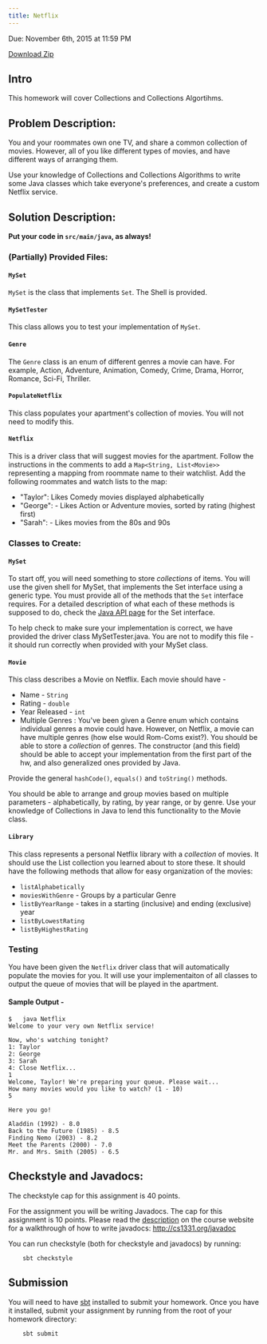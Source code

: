 ```yaml
---
title: Netflix
---
```

Due: November 6th, 2015 at 11:59 PM

[Download Zip](https://github.gatech.edu/cs1331-fall2015/hw-netflix/archive/master.zip)

## Intro
This homework will cover Collections and Collections Algortihms.

## Problem Description:

You and your roommates own one TV, and share a common collection of movies. However, all of you like different types of movies, and have different ways of arranging them.

Use your knowledge of Collections and Collections Algorithms to write some Java classes which take everyone's preferences, and create a custom Netflix service.

## Solution Description:
**Put your code in ``src/main/java``, as always!**

### (Partially) Provided Files:
#### ``MySet``
`MySet` is the class that implements `Set`. The Shell is provided.

#### ``MySetTester``
This class allows you to test your implementation of `MySet`.

#### ``Genre``
The `Genre` class is an enum of different genres a movie can have. For example, Action, Adventure, Animation, Comedy, Crime, Drama, Horror, Romance, Sci-Fi, Thriller.

#### ``PopulateNetflix``
This class populates your apartment's collection of movies. You will not need to modify this.

#### ``Netflix``
This is a driver class that will suggest movies for the apartment. Follow the instructions in the comments to add a `Map<String, List<Movie>>` representing a mapping from roommate name to their watchlist. Add the following roommates and watch lists to the map:

- "Taylor": Likes Comedy movies displayed alphabetically
- "George": - Likes Action or Adventure movies, sorted by rating (highest first)
- "Sarah":  - Likes movies from the 80s and 90s

### Classes to Create:

#### ``MySet``

To start off, you will need something to store _collections_ of items. You will use the given shell for MySet, that implements the Set interface using a generic type. You must provide all of the methods that the `Set` interface requires. For a detailed description of what each of these methods is supposed to do, check the [Java API page](https://docs.oracle.com/javase/8/docs/api/java/util/Set.html) for the Set interface.

To help check to make sure your implementation is correct, we have provided the driver class MySetTester.java. You are not to modify this file - it should run correctly when provided with your MySet class.

#### ``Movie``

This class describes a Movie on Netflix. Each movie should have -

* Name - `String`
* Rating - `double`
* Year Released - `int`
* Multiple Genres : You've been given a Genre enum which contains individual genres a movie could have. However, on Netflix, a movie can have multiple genres (how else would Rom-Coms exist?). You should be able to store a _collection_ of genres. The constructor (and this field) should be able to accept your implementation from the first part of the hw, and also generalized ones provided by Java.

Provide the general `hashCode()`, `equals()` and `toString()` methods.

You should be able to arrange and group movies based on multiple parameters - alphabetically, by rating, by year range, or by genre. Use your knowledge of Collections in Java to lend this functionality to the Movie class.

#### ``Library``
This class represents a personal Netflix library with a _collection_ of movies. It should use the List collection you learned about to store these. It should have the following methods that allow for easy organization of the movies:

* `listAlphabetically`
* `moviesWithGenre` - Groups by a particular Genre
* `listByYearRange` - takes in a starting (inclusive) and ending (exclusive) year
* `listByLowestRating`
* `listByHighestRating`

### Testing
You have been given the ``Netflix`` driver class that will automatically populate the movies for you. It will use your implementaiton of all classes to output the queue of movies that will be played in the apartment. 

#### Sample Output - 
```
$   java Netflix
Welcome to your very own Netflix service!

Now, who's watching tonight?
1: Taylor
2: George
3: Sarah 
4: Close Netflix...
1
Welcome, Taylor! We're preparing your queue. Please wait...
How many movies would you like to watch? (1 - 10)
5

Here you go!

Aladdin (1992) - 8.0
Back to the Future (1985) - 8.5
Finding Nemo (2003) - 8.2
Meet the Parents (2000) - 7.0
Mr. and Mrs. Smith (2005) - 6.5
```

## Checkstyle and Javadocs:
The checkstyle cap for this assignment is 40 points.

For the assignment you will be writing Javadocs. The cap for this assignment is 10 points. Please read the [description](http://cs1331.org/javadoc) on the course website for a walkthrough of how to write javadocs: http://cs1331.org/javadoc

You can run checkstyle (both for checkstyle and javadocs) by running:

        sbt checkstyle

## Submission

You will need to have [sbt](http://www.scala-sbt.org/download.html) installed to submit your homework. Once you have it installed, submit your assignment by running from the root of your homework directory:

        sbt submit
